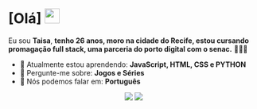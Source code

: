 # [Olá] <img src="https://github.com/TheDudeThatCode/TheDudeThatCode/blob/master/Assets/Mario_Hello_Big.gif" width="30px">

Eu sou <strong>Taisa</strong>, <strong>tenho 26 anos, moro na cidade do Recife, estou cursando promagação full stack, uma parceria do porto digital com o senac.</strong> 👨🏻‍💻 

- 🚀 Atualmente estou aprendendo: <strong>JavaScript, HTML, CSS e PYTHON</strong> 
- 💬 Pergunte-me sobre: <strong>Jogos e Séries</strong>
- 📣 Nós podemos falar em: <strong>Português</strong>

<div align="center">

  <a href="https://outlook.live.com/mail/0/" alt="Gmail">
    <img src="https://img.shields.io/badge/-Gmail-FF0000?style=flat-square&labelColor=FF0000&logo=gmail&logoColor=white&link=LINK-DO-SEU-EMAIL"/></a>

  <a href="https://www.linkedin.com/in/taisa-pereira-7aa2701a0/" alt="Linkedin">
    <img src="https://img.shields.io/badge/-Linkedin-0e76a8?style=flat-square&logo=Linkedin&logoColor=white&link=LINK-DO-SEU-LINKEDIN" /></a>

</div>
